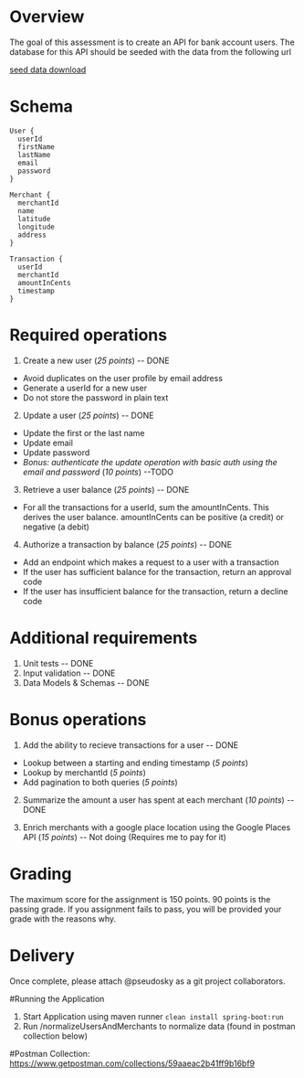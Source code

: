 # Overview

The goal of this assessment is to create an API for bank account users. The database for this API should be seeded with the data from the following url

[seed data download](https://public-interview.s3.amazonaws.com/transactions.zip)

# Schema

```
User {
  userId
  firstName
  lastName
  email
  password
}
```

```
Merchant {
  merchantId
  name
  latitude
  longitude
  address
}
```

```
Transaction {
  userId
  merchantId
  amountInCents
  timestamp
}
```

# Required operations

1. Create a new user (_25 points_) -- DONE
- Avoid duplicates on the user profile by email address
- Generate a userId for a new user
- Do not store the password in plain text

2. Update a user (_25 points_) -- DONE
- Update the first or the last name
- Update email
- Update password
- *Bonus: authenticate the update operation with basic auth using the email and password* (_10 points_) --TODO

3. Retrieve a user balance (_25 points_) -- DONE
- For all the transactions for a userId, sum the amountInCents. This derives the user balance. amountInCents can be positive (a credit) or negative (a debit)

4. Authorize a transaction by balance (_25 points_) -- DONE
- Add an endpoint which makes a request to a user with a transaction
- If the user has sufficient balance for the transaction, return an approval code
- If the user has insufficient balance for the transaction, return a decline code

# Additional requirements

1. Unit tests -- DONE
2. Input validation -- DONE
3. Data Models & Schemas -- DONE

# Bonus operations

1. Add the ability to recieve transactions for a user -- DONE
- Lookup between a starting and ending timestamp (_5 points_)
- Lookup by merchantId (_5 points_)
- Add pagination to both queries (_5 points_)

2. Summarize the amount a user has spent at each merchant (_10 points_) -- DONE

3. Enrich merchants with a google place location using the Google Places API (_15 points_) -- Not doing (Requires me to pay for it)

# Grading

The maximum score for the assignment is 150 points. 90 points is the passing grade. If you assignment fails to pass, you will be provided your grade with the reasons why.

# Delivery

Once complete, please attach @pseudosky as a git project collaborators.


#Running the Application

1. Start Application using maven runner `clean install spring-boot:run`
2. Run /normalizeUsersAndMerchants to normalize data (found in postman collection below)


#Postman Collection:
https://www.getpostman.com/collections/59aaeac2b41ff9b16bf9